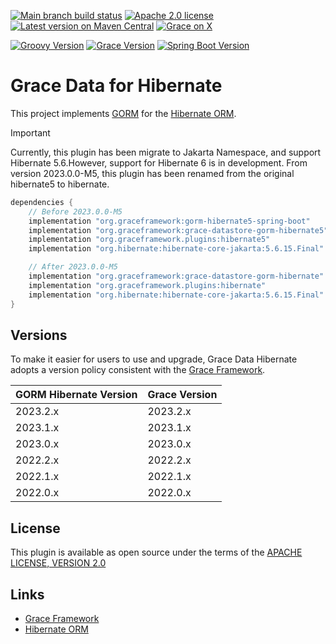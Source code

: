 [![Main branch build status](https://github.com/graceframework/grace-data-hibernate/workflows/Grace%20CI/badge.svg?style=flat)](https://github.com/graceframework/grace-data-hibernate/actions?query=workflow%3A%Grace+CI%22)
[![Apache 2.0 license](https://img.shields.io/badge/License-APACHE%202.0-green.svg?logo=APACHE&style=flat)](https://opensource.org/licenses/Apache-2.0)
[![Latest version on Maven Central](https://img.shields.io/maven-central/v/org.graceframework.plugins/hibernate.svg?label=Maven%20Central&logo=apache-maven&style=flat)](https://search.maven.org/search?q=g:org.graceframework.plugins)
[![Grace on X](https://img.shields.io/twitter/follow/graceframework?style=social)](https://twitter.com/graceframework)

[![Groovy Version](https://img.shields.io/badge/Groovy-4.0.24-blue?style=flat&color=4298b8)](https://groovy-lang.org/releasenotes/groovy-4.0.html)
[![Grace Version](https://img.shields.io/badge/Grace-2023.2.0-blue?style=flat&color=f49b06)](https://github.com/graceframework/grace-framework/releases/tag/v2023.2.0-RC1)
[![Spring Boot Version](https://img.shields.io/badge/Spring_Boot-3.2.12-blue?style=flat&color=6db33f)](https://github.com/spring-projects/spring-boot/releases/tag/v3.2.12)

# Grace Data for Hibernate

This project implements [GORM](https://github.com/graceframework/grace-data) for the [Hibernate ORM](https://hibernate.org/orm/).

> [!IMPORTANT]
> Currently, this plugin has been migrate to Jakarta Namespace, and support Hibernate 5.6.However, support for Hibernate 6 is in development. 
> From version 2023.0.0-M5, this plugin has been renamed from the original hibernate5 to hibernate.


```gradle
dependencies {
    // Before 2023.0.0-M5
    implementation "org.graceframework:gorm-hibernate5-spring-boot"
    implementation "org.graceframework:grace-datastore-gorm-hibernate5"
    implementation "org.graceframework.plugins:hibernate5"
    implementation "org.hibernate:hibernate-core-jakarta:5.6.15.Final"

    // After 2023.0.0-M5
    implementation "org.graceframework:grace-datastore-gorm-hibernate"
    implementation "org.graceframework.plugins:hibernate"
    implementation "org.hibernate:hibernate-core-jakarta:5.6.15.Final"
}
```

## Versions

To make it easier for users to use and upgrade, Grace Data Hibernate adopts a version policy consistent with the [Grace Framework](https://github.com/graceframework/grace-framework).

| GORM Hibernate Version | Grace Version |
|------------------------|---------------|
| 2023.2.x               | 2023.2.x      |
| 2023.1.x               | 2023.1.x      |
| 2023.0.x               | 2023.0.x      |
| 2022.2.x               | 2022.2.x      |
| 2022.1.x               | 2022.1.x      |
| 2022.0.x               | 2022.0.x      |

## License

This plugin is available as open source under the terms of the [APACHE LICENSE, VERSION 2.0](http://apache.org/Licenses/LICENSE-2.0)

## Links

- [Grace Framework](https://github.com/graceframework/grace-framework)
- [Hibernate ORM](https://hibernate.org/orm/)
